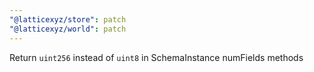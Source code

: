 ```yaml
---
"@latticexyz/store": patch
"@latticexyz/world": patch
---
```


Return `uint256` instead of `uint8` in SchemaInstance numFields methods
